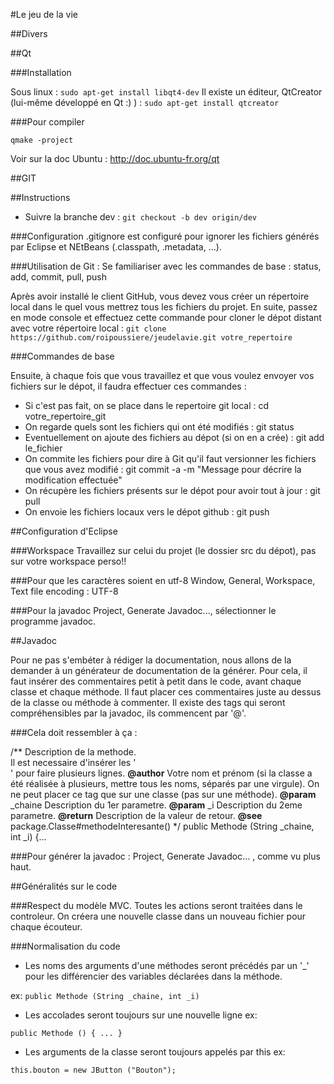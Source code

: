 #Le jeu de la vie

##Divers

##Qt

###Installation

Sous linux : `sudo apt-get install libqt4-dev`
Il existe un éditeur, QtCreator (lui-même développé en Qt :) ) : `sudo apt-get install qtcreator`

###Pour compiler

`qmake -project`

Voir sur la doc Ubuntu : http://doc.ubuntu-fr.org/qt

##GIT

##Instructions
* Suivre la branche dev : `git checkout -b dev origin/dev`

###Configuration
.gitignore est configuré pour ignorer les fichiers générés par Eclipse et NEtBeans (.classpath, .metadata, ...).

###Utilisation de Git :
Se familiariser avec les commandes de base :
status, add, commit, pull, push

Après avoir installé le client GitHub, vous devez vous créer un répertoire local dans le quel vous mettrez tous les fichiers du projet.
En suite, passez en mode console et effectuez cette commande pour cloner le dépot distant avec votre répertoire local :
`git clone https://github.com/roipoussiere/jeudelavie.git votre_repertoire`

###Commandes de base

Ensuite, à chaque fois que vous travaillez et que vous voulez envoyer vos fichiers sur le dépot, il faudra effectuer ces commandes :

* Si c'est pas fait, on se place dans le repertoire git local :
cd votre_repertoire_git
* On regarde quels sont les fichiers qui ont été modifiés :
git status
* Eventuellement on ajoute des fichiers au dépot (si on en a crée) :
git add le_fichier
* On commite les fichiers pour dire à Git qu'il faut versionner les fichiers que vous avez modifié :
git commit -a -m "Message pour décrire la modification effectuée"
* On récupère les fichiers présents sur le dépot pour avoir tout à jour :
git pull
* On envoie les fichiers locaux vers le dépot github :
git push

##Configuration d'Eclipse

###Workspace
Travaillez sur celui du projet (le dossier src du dépot), pas sur votre workspace perso!!

###Pour que les caractères soient en utf-8
Window, General, Workspace, Text file encoding : UTF-8

###Pour la javadoc
Project, Generate Javadoc..., sélectionner le programme javadoc.

##Javadoc

Pour ne pas s'embéter à rédiger la documentation, nous allons de la demander à un générateur de documentation de la générer.
Pour cela, il faut insérer des commentaires petit à petit dans le code, avant chaque classe et chaque méthode.
Il faut placer ces commentaires juste au dessus de la classe ou méthode à commenter.
Il existe des tags qui seront compréhensibles par la javadoc, ils commencent par '@'.

###Cela doit ressembler à ça :

/**
Description de la methode.<br/>
Il est necessaire d'insérer les '<br/>' pour faire plusieurs lignes.
**@author** Votre nom et prénom (si la classe a été réalisée à plusieurs, mettre tous les noms, séparés par une virgule). On ne peut placer ce tag que sur une classe (pas sur une méthode).
**@param** _chaine Description du 1er parametre.
**@param** _i Description du 2eme parametre.
**@return** Description de la valeur de retour.
**@see** package.Classe#methodeInteresante()
*/
public Methode (String _chaine, int _i)
{...

###Pour générer la javadoc : Project, Generate Javadoc... , comme vu plus haut.

##Généralités sur le code

###Respect du modèle MVC.
Toutes les actions seront traitées dans le controleur.
On créera une nouvelle classe dans un nouveau fichier pour chaque écouteur.

###Normalisation du code

* Les noms des arguments d'une méthodes seront précédés par un '_' pour les différencier des variables déclarées dans la méthode.

ex: `public Methode (String _chaine, int _i)`

* Les accolades seront toujours sur une nouvelle ligne
ex:

`public Methode () { ... }`

* Les arguments de la classe seront toujours appelés par this
ex:

`this.bouton = new JButton ("Bouton");`
